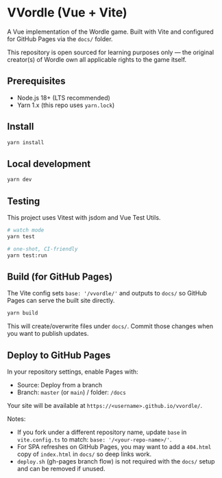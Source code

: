 # VVordle (Vue + Vite)

A Vue implementation of the Wordle game. Built with Vite and configured for GitHub Pages via the `docs/` folder.

This repository is open sourced for learning purposes only — the original creator(s) of Wordle own all applicable rights to the game itself.

## Prerequisites

- Node.js 18+ (LTS recommended)
- Yarn 1.x (this repo uses `yarn.lock`)

## Install

```sh
yarn install
```

## Local development

```sh
yarn dev
```

## Testing

This project uses Vitest with jsdom and Vue Test Utils.

```sh
# watch mode
yarn test

# one-shot, CI-friendly
yarn test:run
```

## Build (for GitHub Pages)

The Vite config sets `base: '/vvordle/'` and outputs to `docs/` so GitHub Pages can serve the built site directly.

```sh
yarn build
```

This will create/overwrite files under `docs/`. Commit those changes when you want to publish updates.

## Deploy to GitHub Pages

In your repository settings, enable Pages with:

- Source: Deploy from a branch
- Branch: `master` (or `main`) / folder: `/docs`

Your site will be available at `https://<username>.github.io/vvordle/`.

Notes:
- If you fork under a different repository name, update `base` in `vite.config.ts` to match: `base: '/<your-repo-name>/'`.
- For SPA refreshes on GitHub Pages, you may want to add a `404.html` copy of `index.html` in `docs/` so deep links work.
- `deploy.sh` (gh-pages branch flow) is not required with the `docs/` setup and can be removed if unused.
